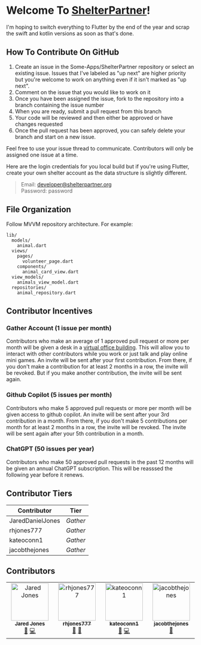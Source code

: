 # Welcome To [ShelterPartner](https://shelterpartner.org)!

I'm hoping to switch everything to Flutter by the end of the year and scrap the swift and kotlin versions as soon as that's done.

## How To Contribute On GitHub
1. Create an issue in the Some-Apps/ShelterPartner repository or select an existing issue. Issues that I've labeled as "up next" are higher priority but you're welcome to work on anything even if it isn't marked as "up next".
2. Comment on the issue that you would like to work on it
3. Once you have been assigned the issue, fork to the repository into a branch containing the issue number
4. When you are ready, submit a pull request from this branch
5. Your code will be reviewed and then either be approved or have changes requested
6. Once the pull request has been approved, you can safely delete your branch and start on a new issue.

Feel free to use your issue thread to communicate. Contributors will only be assigned one issue at a time.

Here are the login credentials for you local build but if you're using Flutter, create your own shelter account as the data structure is slightly different.
> Email: developer@shelterpartner.org\
> Password: password

## File Organization
Follow MVVM repository architecture. For example:

```plaintext
lib/
  models/
    animal.dart
  views/
    pages/
      volunteer_page.dart
    components/
      animal_card_view.dart
  view_models/
    animals_view_model.dart
  repositories/
    animal_repository.dart
```


## Contributor Incentives

### Gather Account (1 issue per month)
Contributors who make an average of 1 approved pull request or more per month will be given a desk in a [virtual office building](https://gather.town). This will allow you to interact with other contributors while you work or just talk and play online mini games. An invite will be sent after your first contribution. From there, if you don't make a contribution for at least 2 months in a row, the invite will be revoked. But if you make another contribution, the invite will be sent again.

### Github Copilot (5 issues per month)
Contributors who make 5 approved pull requests or more per month will be given access to github copilot. An invite will be sent after your 3rd contribution in a month. From there, if you don't make 5 contributions per month for at least 2 months in a row, the invite will be revoked. The invite will be sent again after your 5th contribution in a month.

### ChatGPT (50 issues per year)
Contributors who make 50 approved pull requests in the past 12 months will be given an annual ChatGPT subscription. This will be reasssed the following year before it renews.

## Contributor Tiers

| Contributor       | Tier                |
|-------------------|---------------------|
| JaredDanielJones   | *Gather* |
| rhjones777         | *Gather* |
| kateoconn1         | *Gather* |
| jacobthejones      | *Gather* |

<!-- This table will be updated by the Python script automatically -->

## Contributors

<!-- ALL-CONTRIBUTORS-LIST:START - Do not remove or modify this section -->
<!-- prettier-ignore-start -->
<!-- markdownlint-disable -->
<table>
  <tbody>
    <tr>
      <td align="center" valign="top" width="14.28%"><a href="https://github.com/JaredDanielJones"><img src="https://avatars.githubusercontent.com/u/84288718?v=4?s=100" width="100px;" alt="Jared Jones"/><br /><sub><b>Jared Jones</b></sub></a><br /><a href="#doc-JaredDanielJones" title="Documentation">📖</a> <a href="#code-JaredDanielJones" title="Code">💻</a></td>
      <td align="center" valign="top" width="14.28%"><a href="https://github.com/rhjones777"><img src="https://avatars.githubusercontent.com/u/173035257?v=4?s=100" width="100px;" alt="rhjones777"/><br /><sub><b>rhjones777</b></sub></a><br /><a href="#design-rhjones777" title="Design">🎨</a> <a href="#doc-rhjones777" title="Documentation">📖</a></td>
      <td align="center" valign="top" width="14.28%"><a href="https://github.com/kateoconn1"><img src="https://avatars.githubusercontent.com/u/112118523?v=4?s=100" width="100px;" alt="kateoconn1"/><br /><sub><b>kateoconn1</b></sub></a><br /><a href="#doc-kateoconn1" title="Documentation">📖</a> <a href="#code-kateoconn1" title="Code">💻</a></td>
      <td align="center" valign="top" width="14.28%"><a href="https://github.com/jacobthejones"><img src="https://avatars.githubusercontent.com/u/84295480?v=4?s=100" width="100px;" alt="jacobthejones"/><br /><sub><b>jacobthejones</b></sub></a><br /><a href="#doc-jacobthejones" title="Documentation">📖</a></td>
    </tr>
  </tbody>
</table>

<!-- markdownlint-restore -->
<!-- prettier-ignore-end -->

<!-- ALL-CONTRIBUTORS-LIST:END -->


